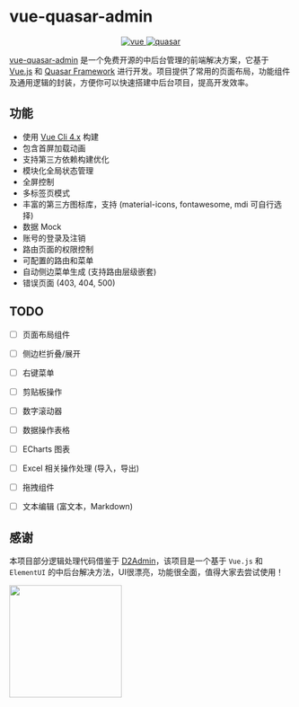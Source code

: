 # vue-quasar-admin

<p align="center">
  <a href="https://github.com/vuejs/vue" target="_blank">
    <img src="https://img.shields.io/badge/vue-2.6.11-brightgreen" alt="vue">
  </a>
  <a href="https://github.com/ElemeFE/element" target="_blank">
    <img src="https://img.shields.io/badge/quasar-1.12.6-brightgreen" alt="quasar">
  </a>
</p>

[vue-quasar-admin](https://github.com/whaoa/vue-quasar-admin) 是一个免费开源的中后台管理的前端解决方案，它基于 [Vue.js](https://github.com/vuejs/vue) 和 [Quasar Framework](https://github.com/quasarframework/quasar) 进行开发。项目提供了常用的页面布局，功能组件及通用逻辑的封装，方便你可以快速搭建中后台项目，提高开发效率。


## 功能

- 使用 [Vue Cli 4.x](https://cli.vuejs.org/zh/) 构建
- 包含首屏加载动画
- 支持第三方依赖构建优化
- 模块化全局状态管理
- 全屏控制
- 多标签页模式
- 丰富的第三方图标库，支持 (material-icons, fontawesome, mdi 可自行选择)
- 数据 Mock
- 账号的登录及注销
- 路由页面的权限控制
- 可配置的路由和菜单
- 自动侧边菜单生成 (支持路由层级嵌套)
- 错误页面 (403, 404, 500)

## TODO

- [ ] 页面布局组件
- [ ] 侧边栏折叠/展开
- [ ] 右键菜单
- [ ] 剪贴板操作
- [ ] 数字滚动器
- [ ] 数据操作表格
- [ ] ECharts 图表
- [ ] Excel 相关操作处理 (导入，导出)
- [ ] 拖拽组件
- [ ] 文本编辑 (富文本，Markdown)


## 感谢

本项目部分逻辑处理代码借鉴于 [D2Admin](https://github.com/d2-projects/d2-admin)，该项目是一个基于 `Vue.js` 和 `ElementUI` 的中后台解决方法，UI很漂亮，功能很全面，值得大家去尝试使用！

<a href="https://github.com/d2-projects/d2-admin" target="_blank">
  <img src="https://raw.githubusercontent.com/FairyEver/d2-admin/master/docs/image/d2-admin@2x.png" width="200">
</a>
